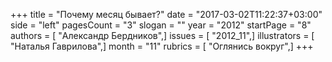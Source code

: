 +++
title = "Почему месяц бывает?"
date = "2017-03-02T11:22:37+03:00"
side = "left"
pagesCount = "3"
slogan = ""
year = "2012"
startPage = "8"
authors = [ "Александр Бердников",]
issues = [ "2012_11",]
illustrators = [ "Наталья Гаврилова",]
month = "11"
rubrics = [ "Оглянись вокруг",]
+++
